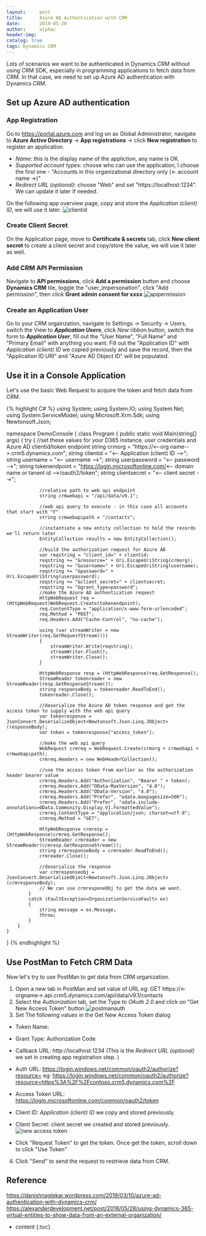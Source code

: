 ```yaml
---
layout:     post
title:      Azure AD Authentication with CRM
date:       2019-05-20
author:     alphac
header-img: 
catalog: true
tags: Dynamics CRM
---
```


Lots of scenarios we want to be authenticated in Dynamics CRM without using CRM SDK, especially in programming applications to fetch data from CRM. In that case, we need to set up Azure AD authentication with Dynamics CRM.

## Set up Azure AD authentication

### App Registration

Go to https://portal.azure.com and log on as Global Administrator, navigate to **Azure Active Directory** -> **App registrations** -> click **New registration** to register an application.

- *Name*: this is the display name of the appliction, any name is OK.
- *Supported account types*: choose who can use the application, I choose the first one - "Accounts in this organizational directory only (<- account name ->)"
- *Redirect URL (optional)*: choose "Web" and set "https://localhost:1234". We can update it later if needed.

On the following app overview page, copy and store the *Application (client) ID*, we will use it later.
![clientid](https://alphacland.blob.core.windows.net/landimages/clientid.jpg)

### Create Client Secret

On the Application page, move to **Certificate & secrets** tab, click **New client secret** to create a client secret and copy/store the value, we will use it later as well.

### Add CRM API Permission

Navigate to **API permissions**, click **Add a permission** button and choose **Dynamics CRM** tile, toggle the "user_impersonation", click "Add permission", then click **Grant admin consent for xxxx**
![apipermission](https://alphacland.blob.core.windows.net/landimages/apipermission.jpg)


### Create an Application User

Go to your CRM orgainzation, navigate to Settings -> Security -> Users, switch the View to ***Application Users***, click *New* ribbon button, switch the form to ***Application User***, fill out the "User Name", "Full Name" and "Primary Email" with anything you want. Fill out the "Application ID" with *Application (client) ID* we copied previously and save the record, then the "Application ID URI" and "Azure AD Object ID" will be populated.

## Use it in a Console Application 

Let's use the basic Web Request to acquire the token and fetch data from CRM.

{% highlight C# %}
using System;
using System.IO;
using System.Net;
using System.ServiceModel;
using Microsoft.Xrm.Sdk;
using Newtonsoft.Json;

namespace DemoConsole
{
	class Program
	{
		public static void Main(string[] args)
		{
			try
			{
				//set these values for your D365 instance, user credentials and Azure AD clientid/token endpoint
				string crmorg = "https://<--org name-->.crm5.dynamics.com";
				string clientid = "<-- Application (client) ID -->";
				string username = "<-- username -->";
				string userpassword = "<-- password -->";
				string tokenendpoint = "https://login.microsoftonline.com/<-- domain name or tanent id -->/oauth2/token";
				string clientsecret = "<-- client secret -->";

				//relative path to web api endpoint
				string crmwebapi = "/api/data/v9.1";

				//web api query to execute - in this case all accounts that start with "F"
				string crmwebapipath = "/contacts";

				//instantiate a new entity collection to hold the records we'll return later
				EntityCollection results = new EntityCollection();

				//build the authorization request for Azure AD
				var reqstring = "client_id=" + clientid;
				reqstring += "&resource=" + Uri.EscapeUriString(crmorg);
				reqstring += "&username=" + Uri.EscapeUriString(username);
				reqstring += "&password=" + Uri.EscapeUriString(userpassword);
				reqstring += "&client_secret=" + clientsecret;
				reqstring += "&grant_type=password";
				//make the Azure AD authentication request
				HttpWebRequest req = (HttpWebRequest)WebRequest.Create(tokenendpoint);
				req.ContentType = "application/x-www-form-urlencoded";
				req.Method = "POST";
				req.Headers.Add("Cache-Control", "no-cache");

				using (var streamWriter = new StreamWriter(req.GetRequestStream()))
				{
					streamWriter.Write(reqstring);
					streamWriter.Flush();
					streamWriter.Close();
				}

				HttpWebResponse resp = (HttpWebResponse)req.GetResponse();
				StreamReader tokenreader = new StreamReader(resp.GetResponseStream());
				string responseBody = tokenreader.ReadToEnd();
				tokenreader.Close();

				//deserialize the Azure AD token response and get the access token to supply with the web api query
				var tokenresponse = JsonConvert.DeserializeObject<Newtonsoft.Json.Linq.JObject>(responseBody);
				var token = tokenresponse["access_token"];

				//make the web api query
				WebRequest crmreq = WebRequest.Create(crmorg + crmwebapi + crmwebapipath);
				crmreq.Headers = new WebHeaderCollection();

				//use the access token from earlier as the authorization header bearer value
				crmreq.Headers.Add("Authorization", "Bearer " + token);
				crmreq.Headers.Add("OData-MaxVersion", "4.0");
				crmreq.Headers.Add("OData-Version", "4.0");
				crmreq.Headers.Add("Prefer", "odata.maxpagesize=500");
				crmreq.Headers.Add("Prefer", "odata.include-annotations=OData.Community.Display.V1.FormattedValue");
				crmreq.ContentType = "application/json; charset=utf-8";
				crmreq.Method = "GET";

				HttpWebResponse crmresp = (HttpWebResponse)crmreq.GetResponse();
				StreamReader crmreader = new StreamReader(crmresp.GetResponseStream());
				string crmresponseBody = crmreader.ReadToEnd();
				crmreader.Close();

				//deserialize the response
				var crmresponseobj = JsonConvert.DeserializeObject<Newtonsoft.Json.Linq.JObject>(crmresponseBody);
                // We can use crmresponeObj to get the data we want.
			}
			catch (FaultException<OrganizationServiceFault> ex)
			{
				string message = ex.Message;
				throw;
			}
		}
	}
}
{% endhighlight %}

## Use PostMan to Fetch CRM Data

Now let's try to use PostMan to get data from CRM organization.

1. Open a new tab in PostMan and set value of URL eg: GET https://<-orgname->.api.crm5.dynamics.com/api/data/v9.1/contacts 
2. Select the *Authorization* tab, set the Type to *OAuth 2.0* and click on "Get New Access Token" button 
![postmanauth](https://alphacland.blob.core.windows.net/landimages/postmanauth.jpg)
3. Set The following values in the Get New Access Token dialog
 - Token Name: <Any Name is OK>
 - Grant Type: Authorization Code
 - Callback URL: http://localhost:1234 (This is the *Redirect URL (optional)* we set in creating app registration step. )
 - Auth URL: https://login.windows.net/common/oauth2/authorize?resource=<URL Encoded Url to Web API Endpoint> eg: https://login.windows.net/common/oauth2/authorize?resource=https%3A%2F%2Fcontoso.crm5.dynamics.com%2F
 - Access Token URL: https://login.microsoftonline.com/common/oauth2/token
 - Client ID: *Application (client) ID* we copy and stored previously.
 - Client Secret: client secret we created and stored previously. 
![new access token](https://alphacland.blob.core.windows.net/landimages/newtoken.jpg)

 - Click "Request Token" to get the token. Once get the token, scroll down to click "Use Token"
4. Click "Send" to send the request to restrieve data from CRM.

## Reference

https://danishnaglekar.wordpress.com/2019/03/10/azure-ad-authentication-with-dynamics-crm/
https://alexanderdevelopment.net/post/2018/05/28/using-dynamics-365-virtual-entities-to-show-data-from-an-external-organization/

* content
{:toc}
